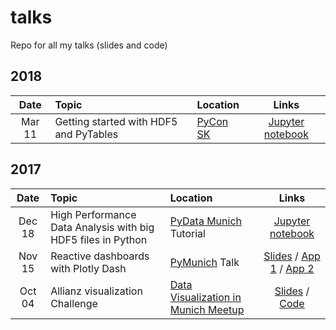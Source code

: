 # talks
Repo for all my talks (slides and code)

<!-- In progress -->
<!-- |May 09|Approaching geovisualization and remote sensing with GeoViews|[GeoPython](http://2018.geopython.net/) Talk| - | -->
<!-- |Apr 20|A 5 minute intro to Hypothesis|[PyCon Italy](https://www.pycon.it/en/) ⚡ Talk|[Slides](https://slides.com/jackdbd/deck-3/#/)| -->

## 2018

| Date | Topic | Location | Links |
| :--: | :---- | :------- | :---: |
|Mar 11|Getting started with HDF5 and PyTables|[PyCon SK](https://2018.pycon.sk/en/index.html)|[Jupyter notebook](https://github.com/jackdbd/hdf5-pycon-slovakia/blob/master/hdf5-pytables-pycon-slovakia.ipynb)

## 2017

| Date | Topic | Location | Links |
| :--: | :---- | :------- | :---: |
|Dec 18|High Performance Data Analysis with big HDF5 files in Python|[PyData Munich](https://www.meetup.com/PyData-Munchen/) Tutorial|[Jupyter notebook](https://github.com/jackdbd/hdf5-pydata-munich/blob/master/hdf5_in_python.ipynb)
|Nov 15|Reactive dashboards with Plotly Dash|[PyMunich](https://www.meetup.com/PyMunich/) Talk|[Slides](http://slides.com/jackdbd/deck#/) / [App 1](https://github.com/jackdbd/dash-earthquakes) / [App 2](https://github.com/jackdbd/dash-fda)
|Oct 04|Allianz visualization Challenge|[Data Visualization in Munich Meetup](https://www.meetup.com/Data-Visualization-Meetup-Munich/)|[Slides](https://slides.com/jackdbd/dataviz-challenge/#/) / [Code](https://github.com/jackdbd/d3-visualizations/blob/master/src/js/challenge.js)
